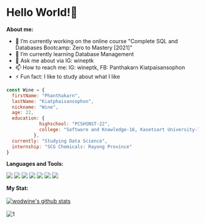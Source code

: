 <h1> Hello World!👋 </h1>

**About me:**  
- 🔭 I’m currently working on the online course "Complete SQL and Databases Bootcamp: Zero to Mastery [2021]"
- 🌱 I’m currently learning Database Management
- 💬 Ask me about via IG: wineptk
- 📫 How to reach me: IG: wineptk, FB: Panthakarn Kiatpaisansophon
- ⚡ Fun fact: I like to study about what I like

```javascript
const Wine = {
  firstName: "Phanthakarn",
  lastName: "Kiatphaisansophon",
  nickname: "Wine",
  age: 22,
  education: {
            highschool: "PCSHSNST-22",
            college: "Software and Knowledge-16, Kasetsart University-78",
          },
  currently: "Studying Data Science",
  internship: "SCG Chemicals: Rayong Province"
}
```

**Languages and Tools:** </br>   

<img src="https://img.shields.io/badge/python%20-%2314354C.svg?&style=for-the-badge&logo=python&logoColor=white"/> <img src="https://img.shields.io/badge/java-%23E34F26.svg?&style=for-the-badge&logo=java&logoColor=white"/> <img src="https://img.shields.io/badge/Pandas-%23563D7C.svg?&style=for-the-badge&logo=pandas&logoColor=white"/> <img src="https://img.shields.io/badge/SKLearn-%23ED8B00.svg?&style=for-the-badge&logo=scikit-learn&logoColor=white"/> <img src="https://img.shields.io/badge/NumPy-%2314354C.svg?&style=for-the-badge&logo=NumPy&logoColor=white"/> <img src="https://img.shields.io/badge/Tensorflow-%23E34F26.svg?&style=for-the-badge&logo=TensorFlow&logoColor=white"/> <img src="https://img.shields.io/badge/Jupyter-%23ED8B00.svg?&style=for-the-badge&logo=Jupyter&logoColor=white"/>

**My Stat:** </br>        
[![wodwine's github stats](https://github-readme-stats.vercel.app/api?username=wodwine&theme=algolia)](https://github.com/wodwine/github-readme-stats) </br>   
![1](https://github-readme-stats.vercel.app/api/top-langs/?username=wodwine&theme=algolia&layout=compact)
